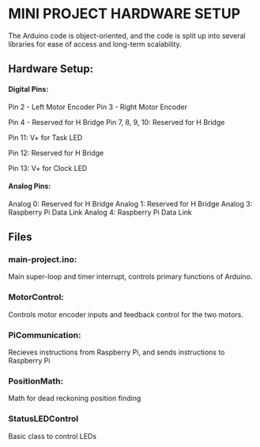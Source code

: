 # MINI PROJECT HARDWARE SETUP

The Arduino code is object-oriented, and the code is split up into several libraries for ease of access and long-term scalability.

## Hardware Setup:

#### Digital Pins:
Pin 2 - Left Motor Encoder
Pin 3 - Right Motor Encoder

Pin 4 - Reserved for H Bridge
Pin 7, 8, 9, 10: Reserved for H Bridge

Pin 11: V+ for Task LED

Pin 12: Reserved for H Bridge

Pin 13: V+ for Clock LED

#### Analog Pins:
Analog 0: Reserved for H Bridge
Analog 1: Reserved for H Bridge
Analog 3: Raspberry Pi Data Link
Analog 4: Raspberry Pi Data Link

## Files

### main-project.ino:

Main super-loop and timer interrupt, controls primary functions of Arduino.

### MotorControl:

Controls motor encoder inputs and feedback control for the two motors.

### PiCommunication:

Recieves instructions from Raspberry Pi, and sends instructions to Raspberry Pi

### PositionMath:

Math for dead reckoning position finding

### StatusLEDControl

Basic class to control LEDs
